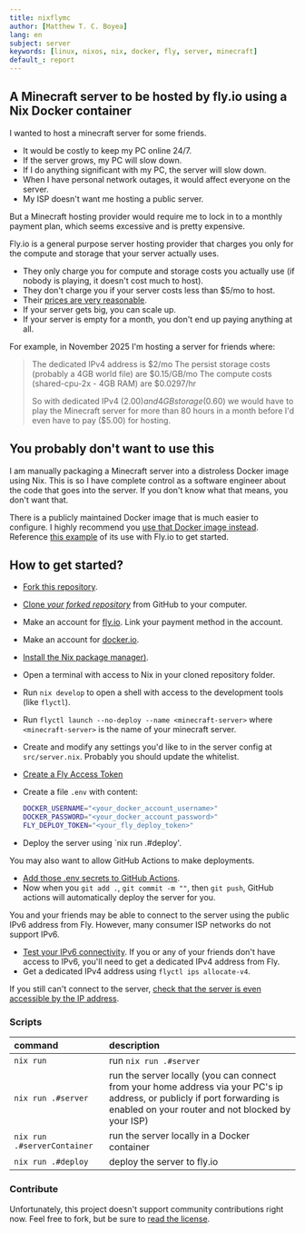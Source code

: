 ```yaml
---
title: nixflymc
author: [Matthew T. C. Boyea]
lang: en
subject: server
keywords: [linux, nixos, nix, docker, fly, server, minecraft]
default_: report
---
```

## A Minecraft server to be hosted by fly.io using a Nix Docker container

I wanted to host a minecraft server for some friends.

- It would be costly to keep my PC online 24/7.
- If the server grows, my PC will slow down.
- If I do anything significant with my PC, the server will slow down.
- When I have personal network outages, it would affect everyone on the server.
- My ISP doesn't want me hosting a public server.

But a Minecraft hosting provider would require me to lock in to a monthly payment plan, which seems excessive and is pretty expensive.

Fly.io is a general purpose server hosting provider that charges you only for the compute and storage that your server actually uses.

- They only charge you for compute and storage costs you actually use (if nobody is playing, it doesn't cost much to host).
- They don't charge you if your server costs less than $5/mo to host.
- Their [prices are very reasonable](https://fly.io/docs/about/pricing/).
- If your server gets big, you can scale up.
- If your server is empty for a month, you don't end up paying anything at all.

For example, in November 2025 I'm hosting a server for friends where:

> The dedicated IPv4 address is $2/mo
> The persist storage costs (probably a 4GB world file) are $0.15/GB/mo
> The compute costs (shared-cpu-2x - 4GB RAM) are $0.0297/hr
> 
> So with dedicated IPv4 ($2.00) and 4GB storage ($0.60) we would have to play the Minecraft server for more than 80 hours in a month before I'd even have to pay ($5.00) for hosting.

## You probably don't want to use this

I am manually packaging a Minecraft server into a distroless Docker image using Nix.
This is so I have complete control as a software engineer about the code that goes into the server.
If you don't know what that means, you don't want that.

There is a publicly maintained Docker image that is much easier to configure.
I highly recommend you [use that Docker image instead](https://github.com/itzg/docker-minecraft-server).
Reference [this example](https://github.com/yamatt/fly-minecraft-server) of its use with Fly.io to get started.

## How to get started?

- [Fork this repository](https://docs.github.com/en/pull-requests/collaborating-with-pull-requests/working-with-forks/fork-a-repo).
- [Clone *your forked repository*](https://docs.github.com/en/repositories/creating-and-managing-repositories/cloning-a-repository) from GitHub to your computer.
- Make an account for [fly.io](https://fly.io/dashboard). Link your payment method in the account.
- Make an account for [docker.io](https://hub.docker.com/).
- [Install the Nix package manager)](https://nixos.org/download/).
- Open a terminal with access to Nix in your cloned repository folder.
- Run `nix develop` to open a shell with access to the development tools (like `flyctl`).
- Run `flyctl launch --no-deploy --name <minecraft-server>` where `<minecraft-server>` is the name of your minecraft server.
- Create and modify any settings you'd like to in the server config at `src/server.nix`.
  Probably you should update the whitelist.
- [Create a Fly Access Token](https://fly.io/docs/security/tokens/)
- Create a file `.env` with content:
  
  ```sh
  DOCKER_USERNAME="<your_docker_account_username>"
  DOCKER_PASSWORD="<your_docker_account_password>"
  FLY_DEPLOY_TOKEN="<your_fly_deploy_token>"
  ```
  
- Deploy the server using `nix run .#deploy'.

You may also want to allow GitHub Actions to make deployments.

- [Add those .env secrets to GitHub Actions](https://docs.github.com/en/actions/security-for-github-actions/security-guides/using-secrets-in-github-actions).
- Now when you `git add .`, `git commit -m ""`, then `git push`, GitHub actions will automatically deploy the server for you.

You and your friends may be able to connect to the server using the public IPv6 address from Fly.
However, many consumer ISP networks do not support IPv6.

- [Test your IPv6 connectivity](https://ipv6-test.com/).
  If you or any of your friends don't have access to IPv6, you'll need to get a dedicated IPv4 address from Fly.
- Get a dedicated IPv4 address using `flyctl ips allocate-v4`.

If you still can't connect to the server, [check that the server is even accessible by the IP address](https://mcsrvstat.us/).

### Scripts

| command | description |
|:--- |:--- |
| `nix run` | run `nix run .#server` |
| `nix run .#server` | run the server locally (you can connect from your home address via your PC's ip address, or publicly if port forwarding is enabled on your router and not blocked by your ISP) |
| `nix run .#serverContainer` | run the server locally in a Docker container |
| `nix run .#deploy` | deploy the server to fly.io |

### Contribute

Unfortunately, this project doesn't support community contributions right now. Feel free to fork, but be sure to [read the license](./LICENSE.md).

